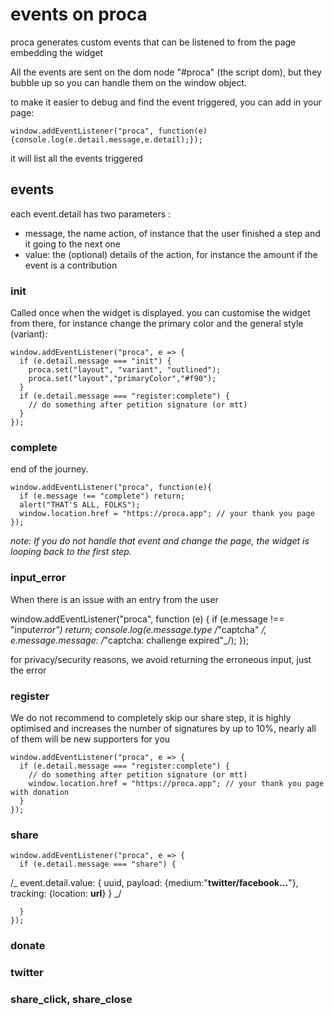 # events on proca

proca generates custom events that can be listened to from the page embedding the widget

All the events are sent on the dom node "#proca" (the script dom), but they bubble up so you can handle them on the window object.

to make it easier to debug and find the event triggered, you can add in your page:

    window.addEventListener("proca", function(e){console.log(e.detail.message,e.detail);});

it will list all the events triggered

## events

each event.detail has two parameters :

- message, the name action, of instance that the user finished a step and it going to the next one
- value: the (optional) details of the action, for instance the amount if the event is a contribution

### init

Called once when the widget is displayed. you can customise the widget from there, for instance change the primary color and the general style (variant):

    window.addEventListener("proca", e => {
      if (e.detail.message === "init") {
        proca.set("layout", "variant", "outlined");
        proca.set("layout","primaryColor","#f90");
      }
      if (e.detail.message === "register:complete") {
        // do something after petition signature (or mtt)
      }
    });

### complete

end of the journey.

    window.addEventListener("proca", function(e){
      if (e.message !== "complete") return;
      alert("THAT'S ALL, FOLKS");
      window.location.href = "https://proca.app"; // your thank you page
    });

_note: If you do not handle that event and change the page, the widget is looping back to the first step._

### input_error

When there is an issue with an entry from the user

window.addEventListener("proca", function (e) {
if (e.message !== "input*error") return;
console.log(e.message.type /*"captcha" _/, e.message.message: /_"captcha: challenge expired"\_/);
});

for privacy/security reasons, we avoid returning the erroneous input, just the error

### register

We do not recommend to completely skip our share step, it is highly optimised and increases the number of signatures by up to 10%, nearly all of them will be new supporters for you

    window.addEventListener("proca", e => {
      if (e.detail.message === "register:complete") {
        // do something after petition signature (or mtt)
        window.location.href = "https://proca.app"; // your thank you page with donation
      }
    });

### share

    window.addEventListener("proca", e => {
      if (e.detail.message === "share") {

/_ event.detail.value: {
uuid,
payload: {medium:"**twitter/facebook...**"},
tracking: {location: **url**}
}
_/

      }
    });

### donate

### twitter

### share_click, share_close
